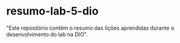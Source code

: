 # resumo-lab-5-dio
"Este repositório contém o resumo das lições aprendidas durante o desenvolvimento do lab na DIO".
